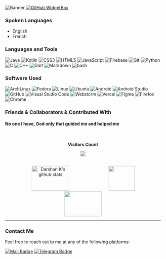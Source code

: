![Banner](https://github.com/user-attachments/assets/76bee822-61a5-40f5-b742-9c53f6fca109)
<a href="https://github.com/1511Darshan">
   <img src="https://github-widgetbox.vercel.app/api/profile?username=1511Darshan&data=followers,repositories,stars,commits&theme=dark" alt="GitHub WidgetBox">
</a>

### Spoken Languages 
* English
* French

### Languages and Tools
![Java](https://ziadoua.github.io/m3-Markdown-Badges/badges/Java/java2.svg) ![Kotlin](https://ziadoua.github.io/m3-Markdown-Badges/badges/Kotlin/kotlin2.svg) ![CSS3](https://ziadoua.github.io/m3-Markdown-Badges/badges/CSS/css2.svg) ![HTML5](https://ziadoua.github.io/m3-Markdown-Badges/badges/HTML/html2.svg) ![JavaScript](https://ziadoua.github.io/m3-Markdown-Badges/badges/Javascript/javascript2.svg) ![Firebase](https://ziadoua.github.io/m3-Markdown-Badges/badges/Firebase/firebase2.svg) ![Git](https://ziadoua.github.io/m3-Markdown-Badges/badges/Git/git2.svg)
![Python](https://ziadoua.github.io/m3-Markdown-Badges/badges/Python/python2.svg) ![C](https://ziadoua.github.io/m3-Markdown-Badges/badges/C/c2.svg) ![C++](https://ziadoua.github.io/m3-Markdown-Badges/badges/C++/c++2.svg)
![Dart](https://ziadoua.github.io/m3-Markdown-Badges/badges/Dart/dart2.svg) ![Markdown](https://ziadoua.github.io/m3-Markdown-Badges/badges/Markdown/markdown2.svg) ![bash](https://ziadoua.github.io/m3-Markdown-Badges/badges/Shell/shell2.svg)

### Software Used
![ArchLinux](https://ziadoua.github.io/m3-Markdown-Badges/badges/Arch/arch2.svg) 
![Fedora](https://ziadoua.github.io/m3-Markdown-Badges/badges/Fedora/fedora2.svg)
![Linux](https://ziadoua.github.io/m3-Markdown-Badges/badges/Linux/linux2.svg)
![Ubuntu](https://ziadoua.github.io/m3-Markdown-Badges/badges/Ubuntu/ubuntu2.svg)
![Android](https://ziadoua.github.io/m3-Markdown-Badges/badges/Android/android2.svg)
![Android Studio](https://ziadoua.github.io/m3-Markdown-Badges/badges/AndroidStudio/androidstudio2.svg)
![GitHub](https://ziadoua.github.io/m3-Markdown-Badges/badges/Github/github2.svg)
![Visual Studio Code](https://ziadoua.github.io/m3-Markdown-Badges/badges/VisualStudioCode/visualstudiocode2.svg)
![Webstorm](https://ziadoua.github.io/m3-Markdown-Badges/badges/Webstorm/webstorm2.svg)
![Vercel](https://ziadoua.github.io/m3-Markdown-Badges/badges/Vercel/vercel1.svg)
![Figma](https://ziadoua.github.io/m3-Markdown-Badges/badges/Figma/figma2.svg) ![Firefox](https://ziadoua.github.io/m3-Markdown-Badges/badges/Firefox/firefox2.svg) ![Chrome](https://ziadoua.github.io/m3-Markdown-Badges/badges/Chrome/chrome2.svg)

### Friends & Collaborators & Contributed With
#### No one I have, God only that guided me and helped me

<div align="center">
<br><p align="centre"><b>Visitors Count</b></p>  
<p align="center"><img align="center" src="https://profile-counter.glitch.me/{1511darshan}/count.svg" /></p> 
<br></div>

<div align="center">  
  <img width="49%" height="80px" src="https://github-readme-stats.vercel.app/api?username=darshank&show_icons=true&count_private=true&hide_border=true&title_color=8A0FE8&icon_color=8A0FE8&text_color=8A0FE8&bg_color=0d1117" alt="Darshan K's github stats" /> 
  <img width="41%" height="80px" src="https://github-readme-stats.vercel.app/api/top-langs/?username=darshank&layout=compact&hide_border=true&title_color=8A0FE8&text_color=8A0FE8&bg_color=0d1117" />
  <img width="49%" height="80px" src="https://github-contributor-stats.vercel.app/api?username=darshank&limit=5&theme=dark&combine_all_yearly_contributions=true&title_color=8A0FE8&text_color=8A0FE8&bg_color=0d1117&hide_border=true">
</div>

---

### Contact Me

Feel free to reach out to me at any of the following platforms:

<a href="mailto:darshank.ol1yd@aleeas.com"><img src="https://ziadoua.github.io/m3-Markdown-Badges/badges/Mail/mail3.svg" alt="Mail Badge"></a>  <a href="https://t.me/ObedVortex"><img src="https://ziadoua.github.io/m3-Markdown-Badges/badges/Telegram/telegram2.svg" alt="Telegram Badge"></a>
